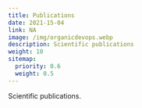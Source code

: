 ```yaml
---
title: Publications
date: 2021-15-04
link: NA
image: /img/organicdevops.webp
description: Scientific publications
weight: 10
sitemap:
  priority: 0.6
  weight: 0.5
---
```


Scientific publications.

